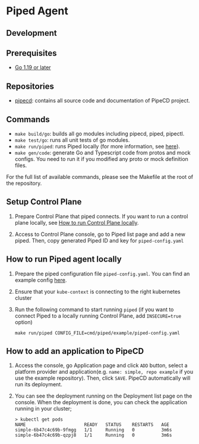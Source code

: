 # Piped Agent
## Development

## Prerequisites

- [Go 1.19 or later](https://go.dev/)

## Repositories
- [pipecd](https://github.com/pipe-cd/pipecd): contains all source code and documentation of PipeCD project.

## Commands

- `make build/go`: builds all go modules including pipecd, piped, pipectl.
- `make test/go`: runs all unit tests of go modules.
- `make run/piped`: runs Piped locally (for more information, see [here](#how-to-run-piped-agent-locally)).
- `make gen/code`: generate Go and Typescript code from protos and mock configs. You need to run it if you modified any proto or mock definition files.

For the full list of available commands, please see the Makefile at the root of the repository.

## Setup Control Plane

1. Prepare Control Plane that piped connects. If you want to run a control plane locally, see [How to run Control Plane locally](https://github.com/pipe-cd/pipecd/tree/master/cmd/pipecd#how-to-run-control-plane-locally).

2. Access to Control Plane console, go to Piped list page and add a new piped. Then, copy generated Piped ID and key for `piped-config.yaml`

## How to run Piped agent locally

1. Prepare the piped configuration file `piped-config.yaml`. You can find an example config [here](https://github.com/pipe-cd/pipecd/tree/master/cmd/piped/example/piped-config.yaml).

2. Ensure that your `kube-context` is connecting to the right kubernetes cluster

3. Run the following command to start running `piped` (if you want to connect Piped to a locally running Control Plane, add `INSECURE=true` option)

    ``` console
    make run/piped CONFIG_FILE=cmd/piped/example/piped-config.yaml
    ```

## How to add an application to PipeCD

1. Access the console, go Application page and click `ADD` button, select a platform provider and application(e.g. `name: simple, repo example` if you use the example repository). Then, click `SAVE`. PipeCD automatically will run its deployment.

2. You can see the deployment running on the Deployment list page on the console. When the deployment is done, you can check the application running in your cluster;

    ``` console
    > kubectl get pods
    NAME                      READY   STATUS    RESTARTS   AGE
    simple-6b47c4c69b-9fmgg   1/1     Running   0          3m6s
    simple-6b47c4c69b-qzpj8   1/1     Running   0          3m6s
    ```